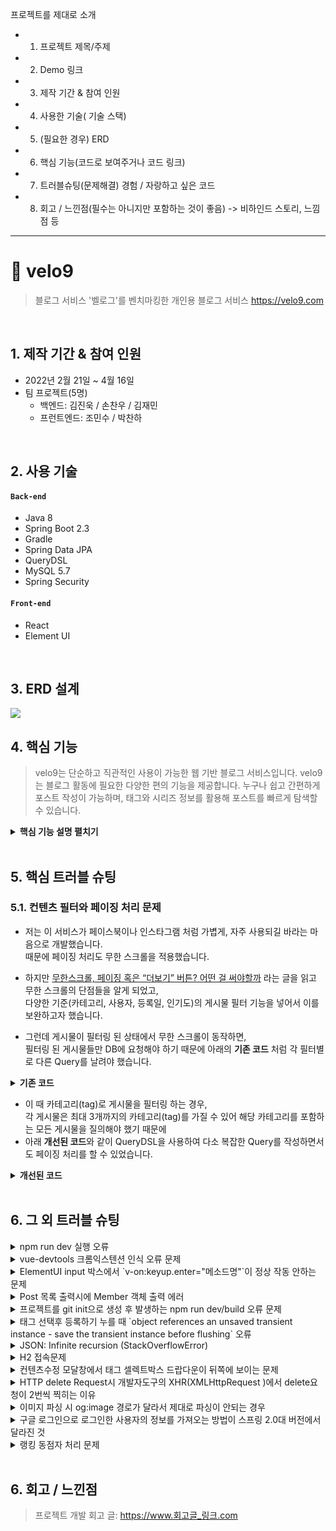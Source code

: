 프로젝트를 제대로 소개
- 1) 프로젝트 제목/주제
- 2) Demo 링크
- 3) 제작 기간 & 참여 인원
- 4) 사용한 기술( 기술 스택)
- 5) (필요한 경우) ERD
- 6) 핵심 기능(코드로 보여주거나 코드 링크)
- 7) 트러블슈팅(문제해결) 경험 / 자랑하고 싶은 코드
- 8) 회고 / 느낀점(필수는 아니지만 포함하는 것이 좋음) -> 비하인드 스토리, 느낌점 등


---



# :pushpin: velo9
>블로그 서비스 '벨로그'를 벤치마킹한 개인용 블로그 서비스
>https://velo9.com  

</br>

## 1. 제작 기간 & 참여 인원
- 2022년 2월 21일 ~ 4월 16일
- 팀 프로젝트(5명)  
    - 백엔드: 김진욱 / 손찬우 / 김재민
    - 프런트엔드: 조민수 / 박찬하 

</br>

## 2. 사용 기술
#### `Back-end`
  - Java 8
  - Spring Boot 2.3
  - Gradle
  - Spring Data JPA
  - QueryDSL
  - MySQL 5.7
  - Spring Security
#### `Front-end`
  - React
  - Element UI

</br>

## 3. ERD 설계
![](https://zuminternet.github.io/images/portal/post/2019-04-22-ZUM-Pilot-integer/final_erd.png)


## 4. 핵심 기능
> velo9는 단순하고 직관적인 사용이 가능한 웹 기반 블로그 서비스입니다. velo9는 블로그 활동에 필요한 다양한 편의 기능을 제공합니다. 누구나 쉽고 간편하게 포스트 작성이 가능하며, 태그와 시리즈 정보를 활용해 포스트를 빠르게 탐색할 수 있습니다.

<details>
<summary><b>핵심 기능 설명 펼치기</b></summary>

<div markdown="1">

## 4.1. 포스트 작성 관련 기능


> ### 4.1.1. MarkDown 미리보기 :pushpin: [코드 확인](www.naver.com)
  - 글 작성 시, MarkDown 문법이 적용된 포스트 결과물 미리보기를 지원합니다.
![](https://velog.velcdn.com/images/woply/post/5319c61f-512c-42bf-9546-9d7bb8f45f52/image.png)

<div>

> ### 4.1.2. 글 작성과 글 수정을 한 곳에서 처리 :pushpin: [코드 확인](https://github.com/team-express/velo9/blob/fb2cdc52f5a47e4bb1afaa4b15ce39540d57f85c/src/main/java/teamexpress/velo9/post/controller/PostController.java#L53)
  - 신규 글 작성과 기존 글 수정을 단일 'Controller - Service - Repository에서 처리할 수 있도록 코드를 설계하였습니다.   

<div>

> ### 4.1.3. 포스트 전용 섬네일 지원제목 :pushpin: [코드 확인](https://github.com/team-express/velo9/blob/fb2cdc52f5a47e4bb1afaa4b15ce39540d57f85c/src/main/java/teamexpress/velo9/post/api/PostThumbnailFileUploader.java#L37)
  - 포스트에 대한 정보를 한 눈에 확인 할 수 있도록 섬네일 업로드를 지원합니다.
![](https://velog.velcdn.com/images/woply/post/3431869a-6424-474b-8ba5-77a60294d134/image.png)   

<div>


> ### 4.1.4. 태그, 시리즈 등록 :pushpin: [코드 확인](https://github.com/team-express/velo9/blob/fb2cdc52f5a47e4bb1afaa4b15ce39540d57f85c/src/main/java/teamexpress/velo9/post/service/PostService.java#L61)
  - 포스트 내용을 쉽게 파악하고, 조회할 수 있도록 태그와 시리즈를 추가할 수 있습니다
![](https://velog.velcdn.com/images/woply/post/e1df9acb-8e18-4b68-a4fb-dc855e9b25d0/image.png)   

<div>

> ### 4.1.5. 포스트 소개글 자동 등록 :pushpin: [코드 확인](https://github.com/team-express/velo9/blob/fb2cdc52f5a47e4bb1afaa4b15ce39540d57f85c/src/main/java/teamexpress/velo9/post/dto/PostSaveDTO.java#L50)
  - 포스트 소개글 미입력시, 본문 내용의 150자를 소개글로 자동 등록합니다.  
<div>

> ### 4.1.6. 임시 저장 :pushpin: [코드 확인](https://github.com/team-express/velo9/blob/fb2cdc52f5a47e4bb1afaa4b15ce39540d57f85c/src/main/java/teamexpress/velo9/post/service/PostService.java#L169)
  - 작성 중인 포스트는 x분 마다 자동 저장됩니다.   

<div>

---



## 4.2. 포스트 조회 관련 기능


> ### 4.2.1. (메인 화면)멀티 검색 지원 :pushpin: [코드 확인](https://github.com/team-express/velo9/blob/fb2cdc52f5a47e4bb1afaa4b15ce39540d57f85c/src/main/java/teamexpress/velo9/post/domain/PostRepositoryCustomImpl.java#L150)
  - 메인 화면에서 키워드 검색 시, 포스트 내용과 태그 내용을 선택하여 검색할 수 있습니다.
![](https://velog.velcdn.com/images/woply/post/cc69fa55-8a5c-4f5f-a672-14154c30e681/image.png)

<div>

> ### 4.2.2. (메인 화면)정렬 조건 지원 :pushpin: [코드 확인](https://github.com/team-express/velo9/blob/fb2cdc52f5a47e4bb1afaa4b15ce39540d57f85c/src/main/java/teamexpress/velo9/post/controller/MainController.java#L36)
  - 메인 화면에서 포스트 조회 시, 원하는 정렬 조건을 설정하여 포스트 목록을 조회할 수 있습니다.
![](https://velog.velcdn.com/images/woply/post/b7b64377-ea3d-4c30-8601-1c5cb4617bfe/image.png)

<div>


> ### 4.2.3. (사용자 글 목록 화면) 태그, 시리즈 정보 기반 탐색 지원 :pushpin: [코드 확인](https://github.com/team-express/velo9/blob/fb2cdc52f5a47e4bb1afaa4b15ce39540d57f85c/src/main/java/teamexpress/velo9/post/domain/PostRepositoryCustomImpl.java#L34)
  - 포스트에 포함된 태그 정보와 시리즈 정보를 이용하여 관심있는 주제의 포스트를 탐색할 수 있습니다.
![](https://velog.velcdn.com/images/woply/post/558f94ca-e3e0-4617-a23d-b51d3362d30a/image.png)
![](https://velog.velcdn.com/images/woply/post/4584c209-1ab9-4225-bb38-a14636710791/image.png)

<div>



> ### 4.2.4. 포스트 상세 화면 - 이전 글, 다음 글 보기 지원  :pushpin: [코드 확인](https://github.com/team-express/velo9/blob/fb2cdc52f5a47e4bb1afaa4b15ce39540d57f85c/src/main/java/teamexpress/velo9/post/domain/PostRepositoryCustomImpl.java#L116)
  - (동일한 시리즈 정보를 가지고 있거나, 등록된 순서를 기반으로) 현재 보고 있는 포스트의 이전 글과 다음 글을 보여 줍니다. 
![](https://velog.velcdn.com/images/woply/post/6a272958-1466-428c-a885-e8a580077b53/image.png)

<div>


> ### 4.2.5. 사용자 아카이브 - 좋아요, 최근 읽은 글 목록 지원 :pushpin: [코드 확인](https://github.com/team-express/velo9/blob/fb2cdc52f5a47e4bb1afaa4b15ce39540d57f85c/src/main/java/teamexpress/velo9/post/domain/PostRepositoryCustomImpl.java#L67)
  - 사용자가 '읽은 적'이 있는 모든 포스트와 '좋아요'를 누른 모든 포스트를 별도로 보여줍니다. 
![](https://velog.velcdn.com/images/woply/post/d50744ed-fd83-4f73-8501-8d8ce59d149c/image.png)

<div>

</div>
</details>

</br>

## 5. 핵심 트러블 슈팅
### 5.1. 컨텐츠 필터와 페이징 처리 문제
- 저는 이 서비스가 페이스북이나 인스타그램 처럼 가볍게, 자주 사용되길 바라는 마음으로 개발했습니다.  
때문에 페이징 처리도 무한 스크롤을 적용했습니다.

- 하지만 [무한스크롤, 페이징 혹은 “더보기” 버튼? 어떤 걸 써야할까](https://cyberx.tistory.com/82) 라는 글을 읽고 무한 스크롤의 단점들을 알게 되었고,  
다양한 기준(카테고리, 사용자, 등록일, 인기도)의 게시물 필터 기능을 넣어서 이를 보완하고자 했습니다.

- 그런데 게시물이 필터링 된 상태에서 무한 스크롤이 동작하면,  
필터링 된 게시물들만 DB에 요청해야 하기 때문에 아래의 **기존 코드** 처럼 각 필터별로 다른 Query를 날려야 했습니다.

<details>
<summary><b>기존 코드</b></summary>
<div markdown="1">

~~~java
/**
 * 게시물 Top10 (기준: 댓글 수 + 좋아요 수)
 * @return 인기순 상위 10개 게시물
 */
public Page<PostResponseDto> listTopTen() {

    PageRequest pageRequest = PageRequest.of(0, 10, Sort.Direction.DESC, "rankPoint", "likeCnt");
    return postRepository.findAll(pageRequest).map(PostResponseDto::new);
}

/**
 * 게시물 필터 (Tag Name)
 * @param tagName 게시물 박스에서 클릭한 태그 이름
 * @param pageable 페이징 처리를 위한 객체
 * @return 해당 태그가 포함된 게시물 목록
 */
public Page<PostResponseDto> listFilteredByTagName(String tagName, Pageable pageable) {

    return postRepository.findAllByTagName(tagName, pageable).map(PostResponseDto::new);
}

// ... 게시물 필터 (Member) 생략 

/**
 * 게시물 필터 (Date)
 * @param createdDate 게시물 박스에서 클릭한 날짜
 * @return 해당 날짜에 등록된 게시물 목록
 */
public List<PostResponseDto> listFilteredByDate(String createdDate) {

    // 등록일 00시부터 24시까지
    LocalDateTime start = LocalDateTime.of(LocalDate.parse(createdDate), LocalTime.MIN);
    LocalDateTime end = LocalDateTime.of(LocalDate.parse(createdDate), LocalTime.MAX);

    return postRepository
                    .findAllByCreatedAtBetween(start, end)
                    .stream()
                    .map(PostResponseDto::new)
                    .collect(Collectors.toList());
    }
~~~

</div>
</details>

- 이 때 카테고리(tag)로 게시물을 필터링 하는 경우,  
각 게시물은 최대 3개까지의 카테고리(tag)를 가질 수 있어 해당 카테고리를 포함하는 모든 게시물을 질의해야 했기 때문에  
- 아래 **개선된 코드**와 같이 QueryDSL을 사용하여 다소 복잡한 Query를 작성하면서도 페이징 처리를 할 수 있었습니다.

<details>
<summary><b>개선된 코드</b></summary>
<div markdown="1">

~~~java
/**
 * 게시물 필터 (Tag Name)
 */
@Override
public Page<Post> findAllByTagName(String tagName, Pageable pageable) {

    QueryResults<Post> results = queryFactory
            .selectFrom(post)
            .innerJoin(postTag)
                .on(post.idx.eq(postTag.post.idx))
            .innerJoin(tag)
                .on(tag.idx.eq(postTag.tag.idx))
            .where(tag.name.eq(tagName))
            .orderBy(post.idx.desc())
                .limit(pageable.getPageSize())
                .offset(pageable.getOffset())
            .fetchResults();

    return new PageImpl<>(results.getResults(), pageable, results.getTotal());
}
~~~

</div>
</details>

</br>

## 6. 그 외 트러블 슈팅
<details>
<summary>npm run dev 실행 오류</summary>
<div markdown="1">

- Webpack-dev-server 버전을 3.0.0으로 다운그레이드로 해결
- `$ npm install —save-dev webpack-dev-server@3.0.0`

</div>
</details>

<details>
<summary>vue-devtools 크롬익스텐션 인식 오류 문제</summary>
<div markdown="1">
  
  - main.js 파일에 `Vue.config.devtools = true` 추가로 해결
  - [https://github.com/vuejs/vue-devtools/issues/190](https://github.com/vuejs/vue-devtools/issues/190)
  
</div>
</details>

<details>
<summary>ElementUI input 박스에서 `v-on:keyup.enter="메소드명"`이 정상 작동 안하는 문제</summary>
<div markdown="1">
  
  - `v-on:keyup.enter.native=""` 와 같이 .native 추가로 해결
  
</div>
</details>

<details>
<summary> Post 목록 출력시에 Member 객체 출력 에러 </summary>
<div markdown="1">
  
  - 에러 메세지(500에러)
    - No serializer found for class org.hibernate.proxy.pojo.javassist.JavassistLazyInitializer and no properties discovered to create BeanSerializer (to avoid exception, disable SerializationConfig.SerializationFeature.FAIL_ON_EMPTY_BEANS)
  - 해결
    - Post 엔티티에 @ManyToOne 연관관계 매핑을 LAZY 옵션에서 기본(EAGER)옵션으로 수정
  
</div>
</details>
    
<details>
<summary> 프로젝트를 git init으로 생성 후 발생하는 npm run dev/build 오류 문제 </summary>
<div markdown="1">
  
  ```jsx
    $ npm run dev
    npm ERR! path C:\Users\integer\IdeaProjects\pilot\package.json
    npm ERR! code ENOENT
    npm ERR! errno -4058
    npm ERR! syscall open
    npm ERR! enoent ENOENT: no such file or directory, open 'C:\Users\integer\IdeaProjects\pilot\package.json'
    npm ERR! enoent This is related to npm not being able to find a file.
    npm ERR! enoent

    npm ERR! A complete log of this run can be found in:
    npm ERR!     C:\Users\integer\AppData\Roaming\npm-cache\_logs\2019-02-25T01_23_19_131Z-debug.log
  ```
  
  - 단순히 npm run dev/build 명령을 입력한 경로가 문제였다.
   
</div>
</details>    

<details>
<summary> 태그 선택후 등록하기 누를 때 `object references an unsaved transient instance - save the transient instance before flushing` 오류</summary>
<div markdown="1">
  
  - Post 엔티티의 @ManyToMany에 영속성 전이(cascade=CascadeType.ALL) 추가
    - JPA에서 Entity를 저장할 때 연관된 모든 Entity는 영속상태여야 한다.
    - CascadeType.PERSIST 옵션으로 부모와 자식 Enitity를 한 번에 영속화할 수 있다.
    - 참고
        - [https://stackoverflow.com/questions/2302802/object-references-an-unsaved-transient-instance-save-the-transient-instance-be/10680218](https://stackoverflow.com/questions/2302802/object-references-an-unsaved-transient-instance-save-the-transient-instance-be/10680218)
   
</div>
</details>    

<details>
<summary> JSON: Infinite recursion (StackOverflowError)</summary>
<div markdown="1">
  
  - @JsonIgnoreProperties 사용으로 해결
    - 참고
        - [http://springquay.blogspot.com/2016/01/new-approach-to-solve-json-recursive.html](http://springquay.blogspot.com/2016/01/new-approach-to-solve-json-recursive.html)
        - [https://stackoverflow.com/questions/3325387/infinite-recursion-with-jackson-json-and-hibernate-jpa-issue](https://stackoverflow.com/questions/3325387/infinite-recursion-with-jackson-json-and-hibernate-jpa-issue)
        
</div>
</details>  
    
<details>
<summary> H2 접속문제</summary>
<div markdown="1">
  
  - H2의 JDBC URL이 jdbc:h2:~/test 으로 되어있으면 jdbc:h2:mem:testdb 으로 변경해서 접속해야 한다.
        
</div>
</details> 
    
<details>
<summary> 컨텐츠수정 모달창에서 태그 셀렉트박스 드랍다운이 뒤쪽에 보이는 문제</summary>
<div markdown="1">
  
   - ElementUI의 Global Config에 옵션 추가하면 해결
     - main.js 파일에 `Vue.us(ElementUI, { zIndex: 9999 });` 옵션 추가(9999 이하면 안됌)
   - 참고
     - [https://element.eleme.io/#/en-US/component/quickstart#global-config](https://element.eleme.io/#/en-US/component/quickstart#global-config)
        
</div>
</details> 

<details>
<summary> HTTP delete Request시 개발자도구의 XHR(XMLHttpRequest )에서 delete요청이 2번씩 찍히는 이유</summary>
<div markdown="1">
  
  - When you try to send a XMLHttpRequest to a different domain than the page is hosted, you are violating the same-origin policy. However, this situation became somewhat common, many technics are introduced. CORS is one of them.

        In short, server that you are sending the DELETE request allows cross domain requests. In the process, there should be a **preflight** call and that is the **HTTP OPTION** call.

        So, you are having two responses for the **OPTION** and **DELETE** call.

        see [MDN page for CORS](https://developer.mozilla.org/en-US/docs/Web/HTTP/Access_control_CORS).

    - 출처 : [https://stackoverflow.com/questions/35808655/why-do-i-get-back-2-responses-of-200-and-204-when-using-an-ajax-call-to-delete-o](https://stackoverflow.com/questions/35808655/why-do-i-get-back-2-responses-of-200-and-204-when-using-an-ajax-call-to-delete-o)
        
</div>
</details> 

<details>
<summary> 이미지 파싱 시 og:image 경로가 달라서 제대로 파싱이 안되는 경우</summary>
<div markdown="1">
  
  - UserAgent 설정으로 해결
        - [https://www.javacodeexamples.com/jsoup-set-user-agent-example/760](https://www.javacodeexamples.com/jsoup-set-user-agent-example/760)
        - [http://www.useragentstring.com/](http://www.useragentstring.com/)
        
</div>
</details> 
    
<details>
<summary> 구글 로그인으로 로그인한 사용자의 정보를 가져오는 방법이 스프링 2.0대 버전에서 달라진 것</summary>
<div markdown="1">
  
  - 1.5대 버전에서는 Controller의 인자로 Principal을 넘기면 principal.getName(0에서 바로 꺼내서 쓸 수 있었는데, 2.0대 버전에서는 principal.getName()의 경우 principal 객체.toString()을 반환한다.
    - 1.5대 버전에서 principal을 사용하는 경우
    - 아래와 같이 사용했다면,

    ```jsx
    @RequestMapping("/sso/user")
    @SuppressWarnings("unchecked")
    public Map<String, String> user(Principal principal) {
        if (principal != null) {
            OAuth2Authentication oAuth2Authentication = (OAuth2Authentication) principal;
            Authentication authentication = oAuth2Authentication.getUserAuthentication();
            Map<String, String> details = new LinkedHashMap<>();
            details = (Map<String, String>) authentication.getDetails();
            logger.info("details = " + details);  // id, email, name, link etc.
            Map<String, String> map = new LinkedHashMap<>();
            map.put("email", details.get("email"));
            return map;
        }
        return null;
    }
    ```

    - 2.0대 버전에서는
    - 아래와 같이 principal 객체의 내용을 꺼내 쓸 수 있다.

    ```jsx
    UsernamePasswordAuthenticationToken token =
                    (UsernamePasswordAuthenticationToken) SecurityContextHolder
                            .getContext().getAuthentication();
            Map<String, Object> map = (Map<String, Object>) token.getPrincipal();

            String email = String.valueOf(map.get("email"));
            post.setMember(memberRepository.findByEmail(email));
    ```
        
</div>
</details> 
    
<details>
<summary> 랭킹 동점자 처리 문제</summary>
<div markdown="1">
  
  - PageRequest의 Sort부분에서 properties를 "rankPoint"를 주고 "likeCnt"를 줘서 댓글수보다 좋아요수가 우선순위 갖도록 설정.
  - 좋아요 수도 똑같다면..........
        
</div>
</details> 
    
</br>

## 6. 회고 / 느낀점
>프로젝트 개발 회고 글: https://www.회고글_링크.com
